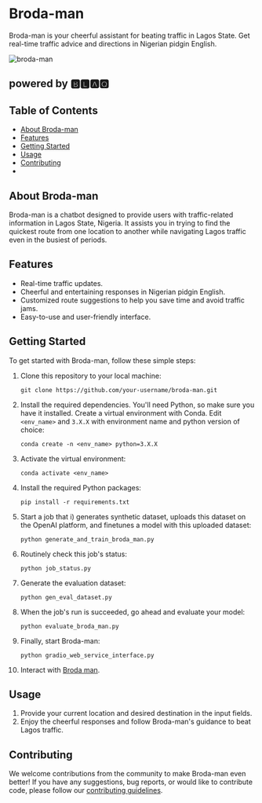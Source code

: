  # Broda-man

Broda-man is your cheerful assistant for beating traffic in Lagos State. Get real-time traffic advice and directions in Nigerian pidgin English.

![broda-man](https://github.com/Blaqadonis/broda-man/assets/100685852/df9e6402-c88f-4a56-96e9-6555e612547e)
## powered by 🅱🅻🅰🆀



## Table of Contents

- [About Broda-man](#about-broda-man)
- [Features](#features)
- [Getting Started](#getting-started)
- [Usage](#usage)
- [Contributing](#contributing)
- 


## About Broda-man

Broda-man is a chatbot designed to provide users with traffic-related information in Lagos State, Nigeria. It assists you in trying to find the quickest route from one location to another while navigating Lagos traffic even in the busiest of periods.

## Features

- Real-time traffic updates.
- Cheerful and entertaining responses in Nigerian pidgin English.
- Customized route suggestions to help you save time and avoid traffic jams.
- Easy-to-use and user-friendly interface.



## Getting Started

To get started with Broda-man, follow these simple steps:

1. Clone this repository to your local machine:
   ```shell
   git clone https://github.com/your-username/broda-man.git
2. Install the required dependencies. You'll need Python, so make sure you have it installed.
   Create a virtual environment with Conda.
   Edit ```<env_name>``` and ```3.X.X``` with environment name and python version of choice:
   ```shell
   conda create -n <env_name> python=3.X.X
3. Activate the virtual environment:
   ```shell
   conda activate <env_name>
4. Install the required Python packages:
   ```shell
   pip install -r requirements.txt
5. Start a job that i) generates synthetic dataset, uploads this dataset on the OpenAI platform, and finetunes a model with this uploaded dataset:
   ```shell
   python generate_and_train_broda_man.py
6. Routinely check this job's status:
   ```shell
   python job_status.py
7. Generate the evaluation dataset:
   ```shell
   python gen_eval_dataset.py
8. When the job's run is succeeded, go ahead and evaluate your model:
   ```shell
   python evaluate_broda_man.py
9. Finally, start Broda-man:
   ```shell
   python gradio_web_service_interface.py
10. Interact with [Broda man](http://127.0.0.1:7860/).



## Usage
1. Provide your current location and desired destination in the input fields.
2. Enjoy the cheerful responses and follow Broda-man's guidance to beat Lagos traffic.


## Contributing

We welcome contributions from the community to make Broda-man even better! If you have any suggestions, bug reports, or would like to contribute code, please follow our [contributing guidelines](https://community.openai.com/t/i-have-the-error-openai-error-serviceunavailableerror-the-server-is-overloaded-or-not-ready-yet/290475/3).



   
   
